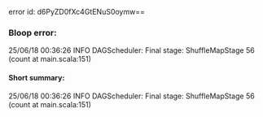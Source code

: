 error id: d6PyZD0fXc4GtENuS0oymw==
### Bloop error:

25/06/18 00:36:26 INFO DAGScheduler: Final stage: ShuffleMapStage 56 (count at main.scala:151)
#### Short summary: 

25/06/18 00:36:26 INFO DAGScheduler: Final stage: ShuffleMapStage 56 (count at main.scala:151)